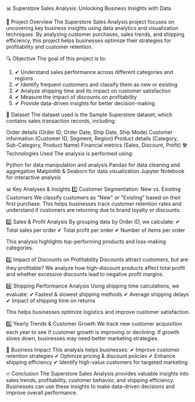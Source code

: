 📊 Superstore Sales Analysis: Unlocking Business Insights with Data

📌 Project Overview
The Superstore Sales Analysis project focuses on uncovering key business insights using data analytics and visualization techniques. By analyzing customer purchases, sales trends, and shipping efficiency, this project helps businesses optimize their strategies for profitability and customer retention.

🔍 Objective
The goal of this project is to:
1. ✔ Understand sales performance across different categories and regions
2. ✔ Identify frequent customers and classify them as new or existing
3. ✔ Analyze shipping time and its impact on customer satisfaction
4. ✔ Measure the impact of discounts on profitability
5. ✔ Provide data-driven insights for better decision-making

📂 Dataset
The dataset used is the Sample Superstore dataset, which contains sales transaction records, including:

Order details (Order ID, Order Date, Ship Date, Ship Mode)
Customer information (Customer ID, Segment, Region)
Product details (Category, Sub-Category, Product Name)
Financial metrics (Sales, Discount, Profit)
🛠️ Technologies Used
The analysis is performed using:

Python for data manipulation and analysis
Pandas for data cleaning and aggregation
Matplotlib & Seaborn for data visualization
Jupyter Notebook for interactive analysis

📊 Key Analyses & Insights
1️⃣ Customer Segmentation: New vs. Existing Customers
We classify customers as "New" or "Existing" based on their first purchase. This helps businesses track customer retention rates and understand if customers are returning due to brand loyalty or discounts.

2️⃣ Sales & Profit Analysis
By grouping data by Order ID, we calculate:
✔ Total sales per order
✔ Total profit per order
✔ Number of items per order

This analysis highlights top-performing products and loss-making categories.

3️⃣ Impact of Discounts on Profitability
Discounts attract customers, but are they profitable? We analyze how high-discount products affect total profit and whether excessive discounts lead to negative profit margins.

4️⃣ Shipping Performance Analysis
Using shipping time calculations, we evaluate:
✔ Fastest & slowest shipping methods
✔ Average shipping delays
✔ Impact of shipping time on returns

This helps businesses optimize logistics and improve customer satisfaction.

5️⃣ Yearly Trends & Customer Growth
We track new customer acquisition each year to see if customer growth is improving or declining. If growth slows down, businesses may need better marketing strategies.

🎯 Business Impact
This analysis helps businesses:
✔ Improve customer retention strategies
✔ Optimize pricing & discount policies
✔ Enhance shipping efficiency
✔ Identify high-value customers for targeted marketing

🔥 Conclusion
The Superstore Sales Analysis provides valuable insights into sales trends, profitability, customer behavior, and shipping efficiency. Businesses can use these insights to make data-driven decisions and improve overall performance.
